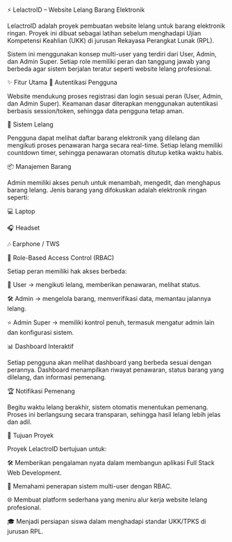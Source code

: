 ⚡ LelactroID – Website Lelang Barang Elektronik

LelactroID adalah proyek pembuatan website lelang untuk barang elektronik ringan.
Proyek ini dibuat sebagai latihan sebelum menghadapi Ujian Kompetensi Keahlian (UKK) di jurusan Rekayasa Perangkat Lunak (RPL).

Sistem ini menggunakan konsep multi-user yang terdiri dari User, Admin, dan Admin Super.
Setiap role memiliki peran dan tanggung jawab yang berbeda agar sistem berjalan teratur seperti website lelang profesional.

✨ Fitur Utama
🔑 Autentikasi Pengguna

Website mendukung proses registrasi dan login sesuai peran (User, Admin, dan Admin Super).
Keamanan dasar diterapkan menggunakan autentikasi berbasis session/token, sehingga data pengguna tetap aman.

🛒 Sistem Lelang

Pengguna dapat melihat daftar barang elektronik yang dilelang dan mengikuti proses penawaran harga secara real-time.
Setiap lelang memiliki countdown timer, sehingga penawaran otomatis ditutup ketika waktu habis.

📦 Manajemen Barang

Admin memiliki akses penuh untuk menambah, mengedit, dan menghapus barang lelang.
Jenis barang yang difokuskan adalah elektronik ringan seperti:

💻 Laptop

🎧 Headset

🎶 Earphone / TWS

👥 Role-Based Access Control (RBAC)

Setiap peran memiliki hak akses berbeda:

👤 User → mengikuti lelang, memberikan penawaran, melihat status.

🛠 Admin → mengelola barang, memverifikasi data, memantau jalannya lelang.

⭐ Admin Super → memiliki kontrol penuh, termasuk mengatur admin lain dan konfigurasi sistem.

📊 Dashboard Interaktif

Setiap pengguna akan melihat dashboard yang berbeda sesuai dengan perannya.
Dashboard menampilkan riwayat penawaran, status barang yang dilelang, dan informasi pemenang.

🏆 Notifikasi Pemenang

Begitu waktu lelang berakhir, sistem otomatis menentukan pemenang.
Proses ini berlangsung secara transparan, sehingga hasil lelang lebih jelas dan adil.

🎯 Tujuan Proyek

Proyek LelactroID bertujuan untuk:

🛠 Memberikan pengalaman nyata dalam membangun aplikasi Full Stack Web Development.

🔐 Memahami penerapan sistem multi-user dengan RBAC.

🌐 Membuat platform sederhana yang meniru alur kerja website lelang profesional.

🎓 Menjadi persiapan siswa dalam menghadapi standar UKK/TPKS di jurusan RPL.
